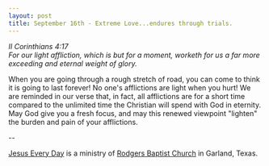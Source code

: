```yaml
---
layout: post
title: September 16th - Extreme Love...endures through trials.
---
```


_II Corinthians 4:17  
For our light affliction, which is but for a moment, worketh for us
a far more exceeding and eternal weight of glory._

When you are going through a rough stretch of road, you can come to
think it is going to last forever! No one's afflictions are light when
you hurt! We are reminded in our verse that, in fact, all afflictions
are for a short time compared to the unlimited time the Christian
will spend with God in eternity. May God give you a fresh focus, and
may this renewed viewpoint "lighten" the burden and pain of your
afflictions.

 --

<a href=http://jesuseveryday.net>Jesus Every Day</a> is a ministry of <a href=http://rodgersbaptist.net>Rodgers Baptist Church</a> in Garland, Texas.
